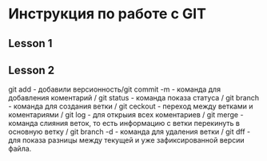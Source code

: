 # Инструкция по работе с GIT
## Lesson 1


## Lesson 2
git add - добавили версионность/git commit -m - команда для добавления коментарий / 
git status - команда показа статуса / 
git branch - команда для создания ветки / 
git ceckout - переход между ветками и коментариями / 
git log - для открыия всех коментариев / 
git merge - команда слияния веток, то есть информацию с ветки перекинуть в основную ветку / 
git branch -d - команда для удаления ветки / 
git dff - для показа разницы между текущей и уже зафиксированной версии файла.